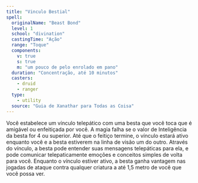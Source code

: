 ```yaml
---
title: "Vinculo Bestial"
spell:
  originalName: "Beast Bond"
  level: 1
  school: "divination"
  castingTime: "Ação"
  range: "Toque"
  components:
    v: true
    s: true
    m: "um pouco de pelo enrolado em pano"
  duration: "Concentração, até 10 minutos"
  casters:
    - druid
    - ranger
  type:
    - utility
  source: "Guia de Xanathar para Todas as Coisa"
---
```


Você estabelece um vínculo telepático com uma besta que você toca que é amigável ou enfeitiçada por você. A magia falha se o valor de Inteligência da besta for 4 ou superior. Até que o feitiço termine, o vínculo estará ativo enquanto você e a besta estiverem na linha de visão um do outro. Através do vínculo, a besta pode entender suas mensagens telepáticas para ela, e pode comunicar telepaticamente emoções e conceitos simples de volta para você. Enquanto o vínculo estiver ativo, a besta ganha vantagem nas jogadas de ataque contra qualquer criatura a até 1,5 metro de você que você possa ver.
